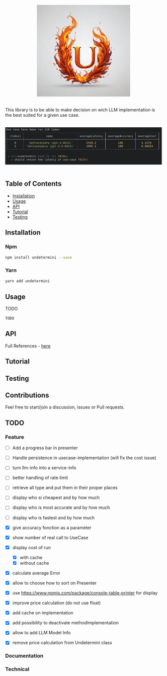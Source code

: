 <div align="center">
  <br/>
  <img src="./image/logo.jpg" width="300" />
  <br/>
  <br/>
</div>

This library is to be able to make decision on wich LLM implementation is the best suited for a 
given use case.

<div align="center">
  <br/>
  <img src="./image/time-improvement.jpg" />
  <br/>
  <br/>
</div>


## Table of Contents

- [Installation](#installation)
- [Usage](#usage)
- [API](#api)
- [Tutorial](#tutorial)
- [Testing](#testing)

## Installation

### Npm

```bash
npm install undetermini --save
```

### Yarn

```bash
yarn add undetermini 
```

## Usage

TODO

```typescript
TODO
```


## API

Full References - [here](https://sraleik.github.io/undetermini/)

## Tutorial

<!-- [Create a Command](https://sraleik.github.io/undetermini/pages/tutorial/create-a-command.html) -->

## Testing

## Contributions

Feel free to start/join a discussion, issues or Pull requests.

## TODO

### Feature

- [ ] Add a progress bar in presenter
- [ ] Handle persistence in usecase-implementation (will fix the cost issue)
- [ ] turn llm-info into a service-info
- [ ] better handling of rate limit
- [ ] retrieve all type and put them in their proper places 
- [ ] display who si cheapest and by how much 
- [ ] display who is most accurate and by how much 
- [ ] display who is fastest and by how much 
- [X] give accuracy fonction as a parameter 
- [X] show number of real call to UseCase
- [X] display cost of run
  - [X] with cache
  - [X] without cache
- [X] calculate average Error 
- [X] allow to choose how to sort on Presenter 
- [X] use https://www.npmjs.com/package/console-table-printer for display 
- [X] improve price calculation (do not use float) 
- [X] add cache on implementation 
- [X] add possibility to deactivate methodImplementation 
- [X] allow to add LLM Model Info 
- [X] remove price calculation from Undetermini class


### Documentation

### Technical
